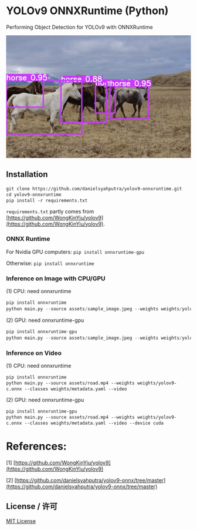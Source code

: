# YOLOv9 ONNXRuntime (Python)

Performing Object Detection for YOLOv9 with ONNXRuntime

![ONNXRUNTIME YOLOv9 Object Detection](https://github.com/Reversev/yolov9-onnxruntime/blob/main/assets/horses.jpg)


## Installation

```shell
git clone https://github.com/danielsyahputra/yolov9-onnxruntime.git
cd yolov9-onnxruntime
pip install -r requirements.txt
```

```requirements.txt``` partly comes from [https://github.com/WongKinYiu/yolov9](https://github.com/WongKinYiu/yolov9).


### ONNX Runtime
For Nvidia GPU computers:
`pip install onnxruntime-gpu`

Otherwise:
`pip install onnxruntime`


### Inference on Image with CPU/GPU

(1) CPU: need onnxruntime

```python
pip install onnxruntime
python main.py --source assets/sample_image.jpeg --weights weights/yolov9-c.onnx --classes weights/metadata.yaml --image
```

(2) GPU: need onnxruntime-gpu
```python
pip install onnxruntime-gpu
python main.py --source assets/sample_image.jpeg --weights weights/yolov9-c.onnx --classes weights/metadata.yaml --image --device cuda
```


### Inference on Video

(1) CPU: need onnxruntime
```
pip install onnxruntime
python main.py --source assets/road.mp4 --weights weights/yolov9-c.onnx --classes weights/metadata.yaml --video
```

(2) GPU: need onnxruntime-gpu
```
pip install onnxruntime-gpu
python main.py --source assets/road.mp4 --weights weights/yolov9-c.onnx --classes weights/metadata.yaml --video --device cuda
```

# References:
[1] [https://github.com/WongKinYiu/yolov9](https://github.com/WongKinYiu/yolov9)

[2] [https://github.com/danielsyahputra/yolov9-onnx/tree/master](https://github.com/danielsyahputra/yolov9-onnx/tree/master)

## License / 许可
[MIT License](LICENSE)
